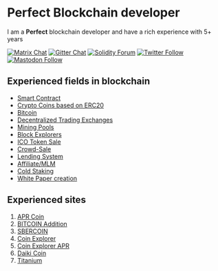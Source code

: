 # Perfect Blockchain developer

I am a **Perfect** blockchain developer and have a rich experience with 5+ years

[![Matrix Chat](https://img.shields.io/badge/Matrix%20-chat-brightgreen?style=plastic&logo=matrix)](https://matrix.to/#/#ethereum_solidity:gitter.im)
[![Gitter Chat](https://img.shields.io/badge/Gitter%20-chat-brightgreen?style=plastic&logo=gitter)](https://gitter.im/ethereum/solidity)
[![Solidity Forum](https://img.shields.io/badge/Solidity_Forum%20-discuss-brightgreen?style=plastic&logo=discourse)](https://forum.soliditylang.org/)
[![Twitter Follow](https://img.shields.io/twitter/follow/solidity_lang?style=plastic&logo=twitter)](https://twitter.com/solidity_lang)
[![Mastodon Follow](https://img.shields.io/mastodon/follow/000335908?domain=https%3A%2F%2Ffosstodon.org%2F&logo=mastodon&style=plastic)](https://fosstodon.org/@solidity)


## Experienced fields in blockchain

- [Smart Contract](#how-to-collaborate)
- [Crypto Coins based on ERC20](#basics)
- [Bitcoin](#introductory-courses)
- [Decentralized Trading Exchanges](#tutorials)
- [Mining Pools](#tutorials)
- [Block Explorers](#tutorials)
- [ICO Token Sale](#tutorials)
- [Crowd-Sale](#tutorials)
- [Lending System](#tutorials)
- [Affiliate/MLM](#tutorials)
- [Cold Staking](#tutorials)
- [White Paper creation](#tutorials)

## Experienced sites

1. [APR Coin](https://www.apr-coin.com/)
1. [BITCOIN Addition](https://btcadd.io/)
1. [SBERCOIN](https://www.sbrcoin.com/)
1. [Coin Explorer](https://www.coinexplorer.net/masternodes)
1. [Coin Explorer APR](https://www.coinexplorer.net/index.php/apr)
1. [Daiki Coin](https://explore.daikicoin.org/)
1. [Titanium](http://www.titanium-blocks.org/)
